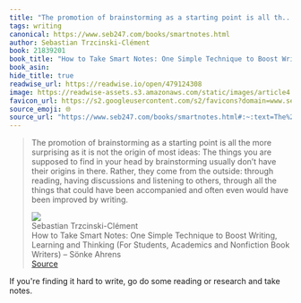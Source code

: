 ```yaml
---
title: "The promotion of brainstorming as a starting point is all th..."
tags: writing
canonical: https://www.seb247.com/books/smartnotes.html
author: Sebastian Trzcinski-Clément
book: 21839201
book_title: "How to Take Smart Notes: One Simple Technique to Boost Writing, Learning and Thinking (For Students, Academics and Nonfiction Book Writers) – Sönke Ahrens"
book_asin: 
hide_title: true
readwise_url: https://readwise.io/open/479124308
image: https://readwise-assets.s3.amazonaws.com/static/images/article4.6bc1851654a0.png
favicon_url: https://s2.googleusercontent.com/s2/favicons?domain=www.seb247.com
source_emoji: 🌐
source_url: "https://www.seb247.com/books/smartnotes.html#:~:text=The%20promotion%20of,improved%20by%20writing."
---
```


> The promotion of brainstorming as a starting point is all the more surprising as it is not the origin of most ideas: The things you are supposed to find in your head by brainstorming usually don’t have their origins in there. Rather, they come from the outside: through reading, having discussions and listening to others, through all the things that could have been accompanied and often even would have been improved by writing.
> <div class="quoteback-footer"><div class="quoteback-avatar"><img class="mini-favicon" src="https://s2.googleusercontent.com/s2/favicons?domain=www.seb247.com"></div><div class="quoteback-metadata"><div class="metadata-inner"><span style="display:none">FROM:</span><div aria-label="Sebastian Trzcinski-Clément" class="quoteback-author"> Sebastian Trzcinski-Clément</div><div aria-label="How to Take Smart Notes: One Simple Technique to Boost Writing, Learning and Thinking (For Students, Academics and Nonfiction Book Writers) – Sönke Ahrens" class="quoteback-title"> How to Take Smart Notes: One Simple Technique to Boost Writing, Learning and Thinking (For Students, Academics and Nonfiction Book Writers) – Sönke Ahrens</div></div></div><div class="quoteback-backlink"><a target="_blank" aria-label="go to the full text of this quotation" rel="noopener" href="https://www.seb247.com/books/smartnotes.html#:~:text=The%20promotion%20of,improved%20by%20writing." class="quoteback-arrow"> Source</a></div></div>

If you're finding it hard to write, go do some reading or research and take notes.